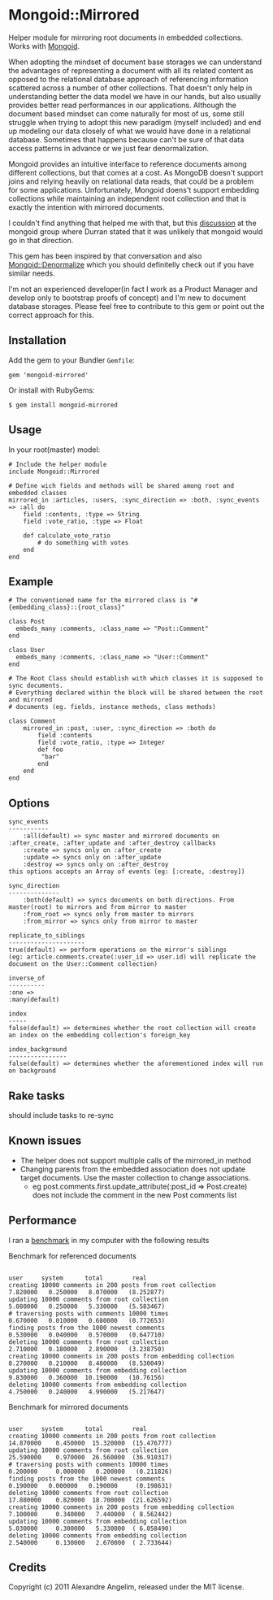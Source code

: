 Mongoid::Mirrored
====================

Helper module for mirroring root documents in embedded collections. Works with [Mongoid](https://github.com/mongoid/mongoid). 

When adopting the mindset of document base storages we can understand the advantages of representing a document with all its related content as opposed to the relational database approach of referencing information scattered across a number of other collections. That doesn't only help in understanding better the data model we have in our hands, but also usually provides better read performances in our applications. Although the document based mindset can come naturally for most of us, some still struggle when trying to adopt this new paradigm (myself included) and end up modeling our data closely of what we would have done in a relational database. Sometimes that happens because can't be sure of that data access patterns in advance or we just fear denormalization. 

Mongoid provides an intuitive interface to reference documents among different collections, but that comes at a cost. As MongoDB doesn't support joins and relying heavily on relational data reads, that could be a problem for some applications. Unfortunately, Mongoid doens't support embedding collections while maintaining an independent root collection and that is exactly the intention with mirrored documents.  

I couldn't find anything that helped me with that, but this [discussion](http://groups.google.com/group/mongoid/browse_thread/thread/b5e2bccf77457043) at the mongoid group where Durran stated that it was unlikely that mongoid would go in that direction. 

This gem has been inspired by that conversation and also [Mongoid::Denormalize](https://github.com/logandk/mongoid_denormalize) which you should definitelly check out if you have similar needs.

I'm not an experienced developer(in fact I work as a Product Manager and develop only to bootstrap proofs of concept) and I'm new to document database storages. Please feel free to contribute to this gem or point out the correct approach for this.

Installation
------------

Add the gem to your Bundler `Gemfile`:

    gem 'mongoid-mirrored'

Or install with RubyGems:

    $ gem install mongoid-mirrored


Usage
-----

In your root(master) model:

	# Include the helper module
	include Mongoid::Mirrored

	# Define wich fields and methods will be shared among root and embedded classes
	mirrored_in :articles, :users, :sync_direction => :both, :sync_events => :all do
		field :contents, :type => String
		field :vote_ratio, :type => Float
	
		def calculate_vote_ratio
			# do something with votes
		end
	end
    

Example
-------

	# The conventioned name for the mirrored class is "#{embedding_class}::{root_class}"

	class Post
	  embeds_many :comments, :class_name => "Post::Comment"
	end

	class User
	  embeds_many :comments, :class_name => "User::Comment"
	end

	# The Root Class should establish with which classes it is supposed to sync documents.
	# Everything declared within the block will be shared between the root and mirrored 
	# documents (eg. fields, instance methods, class methods)

	class Comment
		mirrored_in :post, :user, :sync_direction => :both do
			field :contents
			field :vote_ratio, :type => Integer
			def	foo
			 "bar"
			end
		end
	end

Options
-------
	
	sync_events
	-----------
		:all(default) => sync master and mirrored documents on :after_create, :after_update and :after_destroy callbacks
		:create => syncs only on :after_create
		:update => syncs only on :after_update
		:destroy => syncs only on :after_destroy
	this options accepts an Array of events (eg: [:create, :destroy])	
	
	sync_direction
	--------------
		:both(default) => syncs documents on both directions. From master(root) to mirrors and from mirror to master
		:from_root => syncs only from master to mirrors
		:from_mirror => syncs only from mirror to master
		
	replicate_to_siblings
	---------------------
	true(default) => perform operations on the mirror's siblings 
	(eg: article.comments.create(:user_id => user.id) will replicate the document on the User::Comment collection)

	inverse_of
	----------
	:one => 
	:many(default)
	
	index
	-----
	false(default) => determines whether the root collection will create an index on the embedding collection's foreign_key
	
	index_background
	----------------
	false(default) => determines whether the aforementioned index will run on background
	
	
Rake tasks
----------

should include tasks to re-sync


Known issues
------------

- The helper does not support multiple calls of the mirrored_in method
- Changing parents from the embedded association does not update target documents. Use the master collection to change associations.
	- eg post.comments.first.update_attribute(:post_id => Post.create) does not include the comment in the new Post comments list

Performance
------------
I ran a [benchmark](https://github.com/angelim/mongoid-mirrored/blob/master/perf/benchmark.rb) in my computer with the following results

Benchmark for referenced documents

	                                                                     user     system      total        real
	creating 10000 comments in 200 posts from root collection       7.820000   0.250000   8.070000   (8.252877)
	updating 10000 comments from root collection                    5.080000   0.250000   5.330000   (5.583467)
	# traversing posts with comments 10000 times                    0.670000   0.010000   0.680000   (0.772653)
	finding posts from the 1000 newest comments                     0.530000   0.040000   0.570000   (0.647710)
	deleting 10000 comments from root collection                    2.710000   0.180000   2.890000   (3.238750)
	creating 10000 comments in 200 posts from embedding collection  8.270000   0.210000   8.480000   (8.530049)
	updating 10000 comments from embedding collection               9.830000   0.360000  10.190000   (10.76156)
	deleting 10000 comments from embedding collection               4.750000   0.240000   4.990000   (5.217647)

Benchmark for mirrored documents

	                                                                      user     system      total        real
	creating 10000 comments in 200 posts from root collection       14.870000    0.450000  15.320000  (15.476777)
	updating 10000 comments from root collection                    25.590000    0.970000  26.560000  (36.910317)
	# traversing posts with comments 10000 times                    0.200000     0.000000   0.200000   (0.211826)
	finding posts from the 1000 newest comments                     0.190000   0.000000   0.190000     (0.198631)
	deleting 10000 comments from root collection                    17.880000    0.820000  18.700000  (21.626592)
	creating 10000 comments in 200 posts from embedding collection  7.100000     0.340000   7.440000  ( 8.562442)
	updating 10000 comments from embedding collection               5.030000     0.300000   5.330000  ( 6.058490)
	deleting 10000 comments from embedding collection               2.540000     0.130000   2.670000  ( 2.733644)

Credits
-------

Copyright (c) 2011 Alexandre Angelim, released under the MIT license.